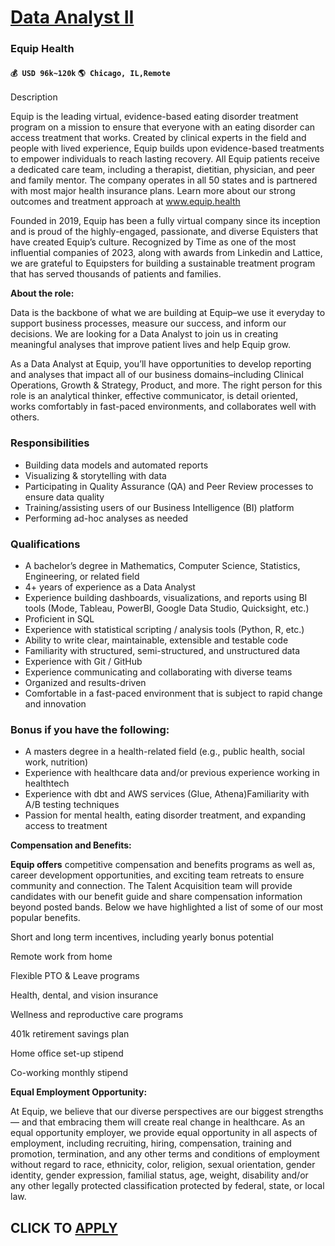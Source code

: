 # [Data Analyst II](https://www.remotewlb.com/apply/data-analyst-ii-86298)  
### Equip Health  
#### `💰 USD 96k~120k` `🌎 Chicago, IL,Remote`  

Description

Equip is the leading virtual, evidence-based eating disorder treatment program on a mission to ensure that everyone with an eating disorder can access treatment that works. Created by clinical experts in the field and people with lived experience, Equip builds upon evidence-based treatments to empower individuals to reach lasting recovery. All Equip patients receive a dedicated care team, including a therapist, dietitian, physician, and peer and family mentor. The company operates in all 50 states and is partnered with most major health insurance plans. Learn more about our strong outcomes and treatment approach at www.equip.health

  

Founded in 2019, Equip has been a fully virtual company since its inception and is proud of the highly-engaged, passionate, and diverse Equisters that have created Equip’s culture. Recognized by Time as one of the most influential companies of 2023, along with awards from Linkedin and Lattice, we are grateful to Equipsters for building a sustainable treatment program that has served thousands of patients and families.

  

 **About the role:**

  

Data is the backbone of what we are building at Equip–we use it everyday to support business processes, measure our success, and inform our decisions. We are looking for a Data Analyst to join us in creating meaningful analyses that improve patient lives and help Equip grow.

  

As a Data Analyst at Equip, you’ll have opportunities to develop reporting and analyses that impact all of our business domains–including Clinical Operations, Growth & Strategy, Product, and more. The right person for this role is an analytical thinker, effective communicator, is detail oriented, works comfortably in fast-paced environments, and collaborates well with others.

### Responsibilities

  * Building data models and automated reports
  * Visualizing & storytelling with data
  * Participating in Quality Assurance (QA) and Peer Review processes to ensure data quality
  * Training/assisting users of our Business Intelligence (BI) platform
  * Performing ad-hoc analyses as needed

### Qualifications

  * A bachelor’s degree in Mathematics, Computer Science, Statistics, Engineering, or related field
  * 4+ years of experience as a Data Analyst 
  * Experience building dashboards, visualizations, and reports using BI tools (Mode, Tableau, PowerBI, Google Data Studio, Quicksight, etc.)
  * Proficient in SQL
  * Experience with statistical scripting / analysis tools (Python, R, etc.)
  * Ability to write clear, maintainable, extensible and testable code
  * Familiarity with structured, semi-structured, and unstructured data
  * Experience with Git / GitHub
  * Experience communicating and collaborating with diverse teams
  * Organized and results-driven
  * Comfortable in a fast-paced environment that is subject to rapid change and innovation

### Bonus if you have the following:

  * A masters degree in a health-related field (e.g., public health, social work, nutrition)
  * Experience with healthcare data and/or previous experience working in healthtech
  * Experience with dbt and AWS services (Glue, Athena)Familiarity with A/B testing techniques
  * Passion for mental health, eating disorder treatment, and expanding access to treatment

 **Compensation and Benefits:**

  

 **Equip offers** competitive compensation and benefits programs as well as, career development opportunities, and exciting team retreats to ensure community and connection. The Talent Acquisition team will provide candidates with our benefit guide and share compensation information beyond posted bands. Below we have highlighted a list of some of our most popular benefits.

  

Short and long term incentives, including yearly bonus potential

Remote work from home

Flexible PTO & Leave programs

Health, dental, and vision insurance

Wellness and reproductive care programs

401k retirement savings plan

Home office set-up stipend

Co-working monthly stipend

  

 **Equal Employment Opportunity:**

  

At Equip, we believe that our diverse perspectives are our biggest strengths — and that embracing them will create real change in healthcare. As an equal opportunity employer, we provide equal opportunity in all aspects of employment, including recruiting, hiring, compensation, training and promotion, termination, and any other terms and conditions of employment without regard to race, ethnicity, color, religion, sexual orientation, gender identity, gender expression, familial status, age, weight, disability and/or any other legally protected classification protected by federal, state, or local law.

  
## CLICK TO [APPLY](https://www.remotewlb.com/apply/data-analyst-ii-86298)


